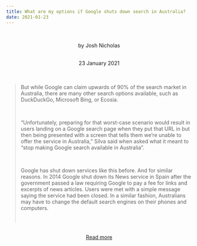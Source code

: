 ```yaml
---
title: What are my options if Google shuts down search in Australia?
date: 2021-01-23
---
```


<br><center>by Josh Nicholas</center><br>

<center>23 January 2021</center><br><br>

<blockquote><p>But while Google can claim upwards of 90% of the search market in Australia, there are many other search options available, such as DuckDuckGo, Microsoft Bing, or Ecosia.</p><br>

<p>“Unfortunately, preparing for that worst-case scenario would result in users landing on a Google search page when they put that URL in but then being presented with a screen that tells them we’re unable to offer the service in Australia,” Silva said when asked what it meant to “stop making Google search available in Australia”.</p><br>

<p>Google has shut down services like this before. And for similar reasons. In 2014 Google shut down its News service in Spain after the government passed a law requiring Google to pay a fee for links and excerpts of news articles. Users were met with a simple message saying the service had been closed. In a similar fashion, Australians may have to change the default search engines on their phones and computers.</p><br>

</blockquote><br>

<center><a href="https://www.theguardian.com/media/2021/jan/23/what-are-my-options-if-google-shuts-down-search-in-australia">Read more</a></center>